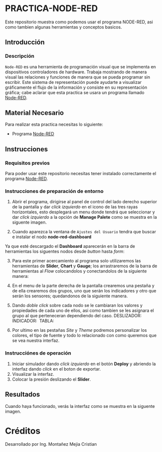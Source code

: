 # PRACTICA-NODE-RED
Este repositorio muestra como podemos usar el programa NODE-RED, asi como tambien algunas herramientas y conceptos basicos.

## Introducción
### Descripción
```Node-RED``` es una herramienta de programación visual que se implementa en dispositivos controladores de hardware. Trabaja mostrando de manera visual las relaciones y funciones de manera que se pueda programar sin escribir. Este sistema de representación puede ayudarte a visualizar gráficamente el flujo de la información y consiste en su representación gráfica; cabe aclarar que esta practica se usara un programa llamado [Node-RED](http://localhost:1880/).

## Material Necesario
Para realizar esta practica necesitas lo siguiente:
- Programa [Node-RED](http://localhost:1880/)

## Instrucciones
### Requisitos previos
Para poder usar este repositorio necesitas tener instalado correctamente el programa [Node-RED](http://localhost:1880/).

### Instrucciones de preparación de entorno 
1. Abrir el programa, dirigirse al panel de control del lado derecho superior de la pantalla y dar *click izquierdo* en el icono de las tres rayas horizontales, esto desplegará un menu donde tendrá que seleccionar y dar *click izquierdo* a la opción de **Manage Palete** como se muestra en la siguente imagen.
![]()

2. Cuando aparezca la ventana de ```Ajustes del Usuario```  tendra que buscar e instalar el nodo **node-red-dashboard**
![]()

Ya que esté descargado el **Dashboard** aparecerán en la barra de herramientas los siguentes nodos desde *button* hasta *form*:
![]()

3. Para este primer acercamiento al programa solo utilizaremos las herramientas de **Slider**, **Chart** y **Gauge**; los arrastraremos de la barra de herramientas al *Flow* colocandolos y conectandolos de la siguiente manera:
![]()

4. En el menu de la parte derecha de la pantalla crearemos una pestaña y de ella crearemos dos grupos, uno que serán los indicadores y otro que serán los sensores; quedandonos de la siguiente manera.
![]()

5. Dando *doble click* sobre cada nodo se le cambiaran los valores y propiedades de cada uno de ellos, asi como tambien se les asignara el grupo al que perteneceran dependiendo del caso.
DESLIZADOR:
![]()
INDICADOR:
![]()
TABLA:
![]()
6. Por ultimo en las pestañas *Site* y *Theme* podremos personalizar los colores, el tipo de fuente y todo lo relacionado con como queremos que se vea nuestra interfaz.
![]()

### Instrucciónes de operación
1. Iniciar simulador dando *click izquierdo* en el botón **Deploy** y abriendo la interfaz dando *click* en el boton de exportar.
![]()
2. Visualizar la interfaz.
3. Colocar la presión deslizando el **Slider**.

## Resultados
Cuando haya funcionado, verás la interfaz como se muestra en la siguente imagen.
![]()

# Créditos
Desarrollado por Ing. Montañez Mejia Cristian
